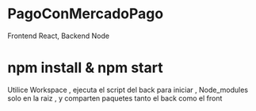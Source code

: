 # PagoConMercadoPago
Frontend React, Backend Node 



# npm install & npm start 

Utilice Workspace , ejecuta el script del back para iniciar , Node_modules solo en la raiz , y comparten paquetes tanto el back como el front 
